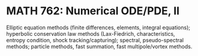 # MATH 762: Numerical ODE/PDE, II

Elliptic equation methods (finite differences, elements, integral equations); hyperbolic conservation law methods (Lax-Fiedrich, characteristics, entropy condition, shock tracking/capturing); spectral, pseudo-spectral methods; particle methods, fast summation, fast multipole/vortex methods.